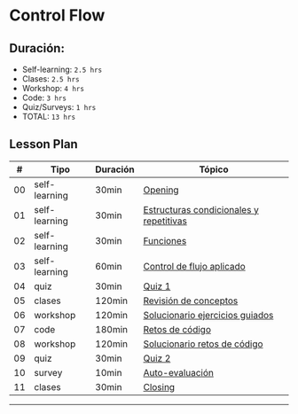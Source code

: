 # Control Flow

## Duración:
- Self-learning: `2.5 hrs`
- Clases: `2.5 hrs`
- Workshop: `4 hrs`
- Code: `3 hrs`
- Quiz/Surveys: `1 hrs`
- TOTAL: `13 hrs`

## Lesson Plan
| # | Tipo | Duración | Tópico
| - | ---- | -------- | ------
| 00 | self-learning | 30min | [Opening](00-opening-control-flow.md)
| 01 | self-learning | 30min | [Estructuras condicionales y repetitivas](01-conditionals-and-loops.md)
| 02 | self-learning | 30min | [Funciones](02-functions.md)
| 03 | self-learning | 60min | [Control de flujo aplicado](03-applied-control-flow.md)
| 04 | quiz | 30min | [Quiz 1](04-quiz-1-control-flow.md)
| 05 | clases | 120min | [Revisión de conceptos](05-lecture-control-flow.md)
| 06 | workshop | 120min |  [Solucionario ejercicios guiados](06-guided-exercises-workshop-control-flow.md)
| 07 | code | 180min | [Retos de código](07-code-challenges-control-flow.md)
| 08 | workshop | 120min | [Solucionario retos de código](08-solutions-code-challenges-control-flow.md)
| 09 | quiz | 30min | [Quiz 2](09-quiz-2-control-flow.md)
| 10 | survey | 10min | [Auto-evaluación](10-self-assessment-control-flow.md)
| 11 | clases | 30min | [Closing](11-closing-control-flow.md)

*****
